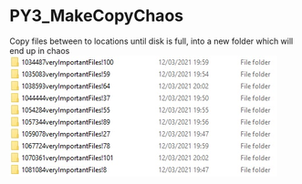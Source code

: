 # PY3_MakeCopyChaos
Copy files between to locations until disk is full, into a new folder which will end up in chaos
![chaos folder](chaos.jpg)

